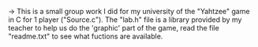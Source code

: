 -> This is a small group work I did for my university of the "Yahtzee" game in C for 1 player ("Source.c"). The "lab.h" file is a library provided by my teacher to help us do the 'graphic' part of the game, read the file "readme.txt" to see what fuctions are available.

